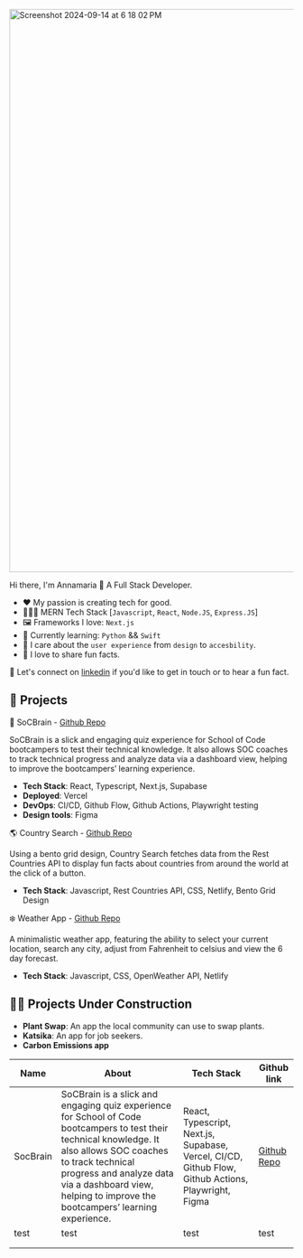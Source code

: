 <img width="997" alt="Screenshot 2024-09-14 at 6 18 02 PM" src="https://github.com/user-attachments/assets/690a8276-c9af-48b8-b148-4635b59797f9"><br/>



Hi there, I'm Annamaria 👋 A Full Stack Developer. 

- ❤️ My passion is creating tech for good. 
- 👩🏻‍💻 MERN Tech Stack [`Javascript`, `React`, `Node.JS`, `Express.JS`]
- 🖼️ Frameworks I love: `Next.js` 
- 📝 Currently learning: `Python` && `Swift`
- 🎨 I care about the `user experience` from `design` to `accesbility`.
- 🐧 I love to share fun facts.

📲 Let's connect on [linkedin](https://www.linkedin.com/in/annamariakou/) if you'd like to get in touch or to hear a fun fact. 

## 🚀 Projects 
      

🧠 SoCBrain - [Github Repo](https://github.com/SchoolOfCode/bc16-final-projects-team_algorhythm)

SoCBrain is a slick and engaging quiz experience for School of Code bootcampers to test their technical knowledge. It also allows SOC coaches to track technical progress and analyze data via a dashboard view, helping to improve the bootcampers’ learning experience.

- **Tech Stack**: React, Typescript, Next.js, Supabase
- **Deployed**: Vercel
- **DevOps**: CI/CD, Github Flow, Github Actions, Playwright testing
- **Design tools**: Figma

🌎 Country Search - [Github Repo](https://github.com/annamariakou/country-search-annamariakou)

Using a bento grid design, Country Search fetches data from the Rest Countries API to display fun facts about countries from around the world at the click of a button. 

- **Tech Stack**: Javascript, Rest Countries API, CSS, Netlify, Bento Grid Design 

❄️ Weather App - [Github Repo](https://github.com/annamariakou/weather-app-)

A minimalistic weather app, featuring the ability to select your current location, search any city, adjust from Fahrenheit to celsius and view the 6 day forecast. 

- **Tech Stack**: Javascript, CSS, OpenWeather API, Netlify

## 👩‍🍳 Projects Under Construction

- **Plant Swap**: An app the local community can use to swap plants.
- **Katsika**: An app for job seekers. 
- **Carbon Emissions app**


| Name                                                                                                                                                                                                                                                                      | About                                                                                               | Tech Stack                                                                         | Github link |
| -------- | ------------------------------------------------------------------------------------------------------------------------------------------------------------------------------------------------------------------------------------------------------------------------- | --------------------------------------------------------------------------------------------------- | ---------------------------------------------------------------------------------- |
| SocBrain         | SoCBrain is a slick and engaging quiz experience for School of Code bootcampers to test their technical knowledge. It also allows SOC coaches to track technical progress and analyze data via a dashboard view, helping to improve the bootcampers’ learning experience.                                                                                                                                                                                                                                                                          | React, Typescript, Next.js, Supabase, Vercel, CI/CD, Github Flow, Github Actions, Playwright, Figma                                                                                                    | [Github Repo](https://github.com/SchoolOfCode/bc16-final-projects-team_algorhythm)                                                                                   |
| test             | test                                                                                                                                                                                                                                                                                                                                                                                                                                                                                                                                               | test                                                                                                                                                                                                   | test                                                                                                                                                                 |
|                  |                                                                                                                                                                                                                                                                                                                                                                                                                                                                                                                                                    |                                                                                                                                                                                                        |                                                                                                                                                                      |
|                  |                                                                                                                                                                                                                                                                                                                                                                                                                                                                                                                                                    |                                                                                                                                                                                                        |                                                                                                                                                                      |


<!--
**annamariakou/annamariakou** is a ✨ _special_ ✨ repository because its!
 `README.md` (this file) appears on your GitHub profile.

Here are some ideas to get you started:

- 🔭 I’m currently working on ...
- 🌱 I’m currently learning ...
- 👯 I’m looking to collaborate on ...
- 🤔 I’m looking for help with ...
- 💬 Ask me about ...
- 📫 How to reach me: ...
- 😄 Pronouns: ...
- ⚡ Fun fact: ...
-->
